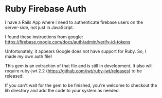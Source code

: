 # Ruby Firebase Auth

I have a Rails App where I need to authenticate firebase users on the server-side, not just in JavaScript.

I found these instructions from google:
https://firebase.google.com/docs/auth/admin/verify-id-tokens

Unfortunately, it appears Google does not have support for Ruby. So, I made my own auth file!

This gem is an extraction of that file and is still in development. It also will require ruby-jwt 2.2 (https://github.com/jwt/ruby-jwt/releases) to be released.

If you can't wait for the gem to be finished, you're welcome to checkout the lib directory and add the code to your system as needed.

